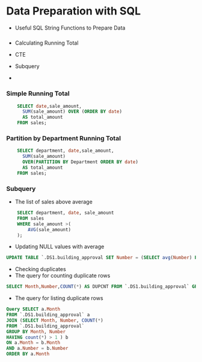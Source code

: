 # Data Preparation with SQL
- Useful SQL String Functions to Prepare Data
##### 
- Calculating Running Total
- CTE
- Subquery

- 
### Simple Running Total 
```sql
	SELECT date,sale_amount,
	  SUM(sale_amount) OVER (ORDER BY date)
	  AS total_amount
	FROM sales;
```

### Partition by Department Running Total 
```sql
	SELECT department, date,sale_amount,
	  SUM(sale_amount) 
	  OVER(PARTITION BY Department ORDER BY date)
	  AS total_amount
	FROM sales;
```
### Subquery
- The list of sales above average 
```sql
	SELECT department, date, sale_amount
	FROM sales
	WHERE sale_amount >(
		AVG(sale_amount)
	);

```
- Updating NULL values with average 
```sql
UPDATE TABLE `.DS1.building_approval SET Number = (SELECT avg(Number) FROM `.DS1.building_approval`) WHERE Number IS NULL;
```
- Checking duplicates
- The query for counting duplicate rows
```sql
SELECT Month,Number,COUNT(*) AS DUPCNT FROM `.DS1.building_approval` GROUP BY Month, Number HAVING COUNT(*) > 0"
```
- The query for listing duplicate rows
```sql
Query SELECT a.Month
FROM `.DS1.building_approval` a
JOIN (SELECT Month, Number, COUNT(*)
FROM `.DS1.building_approval` 
GROUP BY Month, Number
HAVING count(*) > 1 ) b
ON a.Month = b.Month
AND a.Number = b.Number
ORDER BY a.Month
```